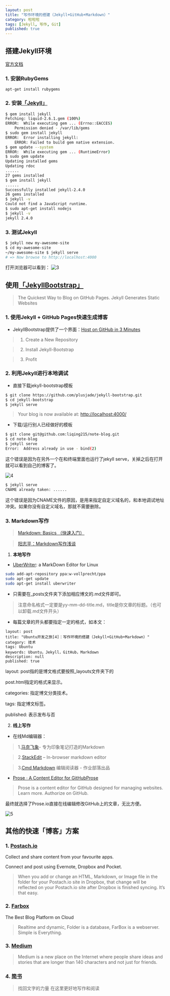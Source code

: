 ```yaml
---
layout: post
title: "写作环境的搭建（Jekyll+GitHub+Markdown）"
category: 啦啦啦
tags: [Jekyll, 写作, Git]
published: true
---
```


## 搭建Jekyll环境

[官方文档](http://jekyllcn.com/docs/installation/)

### 1. 安装RubyGems

`apt-get install rubygems`

### 2. 安装[「Jekyll」](http://jekyllcn.com/)

```sh
$ gem install jekyll
Fetching: liquid-2.6.1.gem (100%)
ERROR:  While executing gem ... (Errno::EACCES)
    Permission denied - /var/lib/gems
$ sudo gem install jekyll
ERROR:  Error installing jekyll:
	ERROR: Failed to build gem native extension.
$ gem update --system
ERROR:  While executing gem ... (RuntimeError)
$ sudo gem update
Updating installed gems
Updating rdoc
......
27 gems installed
$ gem install jekyll
......
Successfully installed jekyll-2.4.0
26 gems installed
$ jekyll -v
Could not find a JavaScript runtime.
$ sudo apt-get install nodejs
$ jekyll -v
jekyll 2.4.0
```

### 3. 测试Jekyll

```sh
$ jekyll new my-awesome-site
$ cd my-awesome-site
~/my-awesome-site $ jekyll serve
# => Now browse to http://localhost:4000
```

打开浏览器可以看到：
![3](http://7xjbdq.com1.z0.glb.clouddn.com/public/img/tech/0926-3.png)


## 使用[「JekyllBootstrap」](http://jekyllbootstrap.com/)

> The Quickest Way to Blog on GitHub Pages.
> Jekyll Generates Static Websites

### 1. 使用Jekyll + GitHub Pages快速生成博客

- JekyllBootstrap提供了一个界面：[Host on GitHub in 3 Minutes](http://jekyllbootstrap.com/usage/jekyll-quick-start.html)

> 1. Create a New Repository

> 2. Install Jekyll-Bootstrap

> 3. Profit

### 2. 利用Jekyll进行本地调试

- 直接下载jekyll-bootstrap模板

```sh
$ git clone https://github.com/plusjade/jekyll-bootstrap.git
$ cd jekyll-bootstrap
$ jekyll serve
```

> Your blog is now available at: [http://localhost:4000/](http://localhost:4000/)

- 下载/运行别人已经做好的模板

```sh
$ git clone git@github.com:liqing215/note-blog.git
$ cd note-blog
$ jekyll serve
Error:  Address already in use - bind(2)
```

这个错误是因为在另外一个在和终端里面也运行了jekyll serve，关掉之后在打开就可以看到自己的博客了。

![4](http://7xjbdq.com1.z0.glb.clouddn.com/public/img/tech/0926-4.png)

```sh
$ jekyll serve
CNAME already taken: ......
```

这个错误是因为CNAME文件的原因，是用来指定自定义域名的，和本地调试地址冲突。如果你没有自定义域名，那就不需要删除。


### 3. Markdown写作

> [Markdown: Basics （快速入门）](http://wowubuntu.com/markdown/basic.html)

> [阳志平：Markdown写作浅谈](http://www.yangzhiping.com/tech/r-markdown-knitr.html)

1) **本地写作**

- [UberWriter](http://jonathanmh.com/uberwriter-a-markdown-editor-for-linux/): a MarkDown Editor for Linux

```sh
sudo add-apt-repository ppa:w-vollprecht/ppa
sudo apt-get update
sudo apt-get install uberwriter
```

- 只需要在_posts文件夹下添加相应博文的.md文件即可。

> 注意命名格式一定要是yy-mm-dd-title.md，title是你文章的标题。（也可以卸载.md文件开头）

- 每篇文章的开头都要指定一定的格式，如本文：

```
layout: post
title: "Ubuntu开发之旅[4]：写作环境的搭建（Jekyll+GitHub+Markdown）"
category: 技术
tags: Ubuntu
keywords: Ubuntu，Jekyll，GitHub，Markdown
description: null
published: true
```

layout: post指的是博文格式要按照_layouts文件夹下的

post.html指定的格式来显示。

categories: 指定博文分类技术。

tags: 指定博文标签。

published: 表示发布与否

2) **线上写作**

- 在线Md编辑器：

> 1.[马克飞象](http://maxiang.info)- 专为印象笔记打造的Markdown

> 2.[StackEdit](https://stackedit.io/) – In-browser markdown editor

> 3.[Cmd Markdown](https://www.zybuluo.com/mdeditor) 编辑阅读器 - 作业部落出品

- [Prose · A Content Editor for GitHubProse](http://prose.io)

> Prose is a content editor for GitHub designed for managing websites. Learn more. Authorize on GitHub.

最终就选择了Prose.io直接在线编辑修改GitHub上的文章，无比方便。

![5](http://7xjbdq.com1.z0.glb.clouddn.com/public/img/tech/0926-5.png)


## 其他的快速「博客」方案

### 1. [Postach.io](http://postach.io)

Collect and share content from your favourite apps.

Connect and post using Evernote, Dropbox and Pocket.

> When you add or change an HTML, Markdown, or Image file in the folder for your Postach.io site in Dropbox, that change will be reflected on your Postach.io site after Dropbox is finished syncing. It’s that easy.

### 2. [Farbox](https://www.farbox.com/)

The Best Blog Platform on Cloud
 
> Realtime and dynamic, Folder is a database, FarBox is a webserver. Simple is Everything. 

### 3. [Medium](https://medium.com/about/welcome-to-medium-9e53ca408c48)

> Medium is a new place on the Internet where people share ideas and stories that are longer than 140 characters and not just for friends. 

### 4. [简书](http://www.jianshu.com/)

> 找回文字的力量 在这里更好地写作和阅读